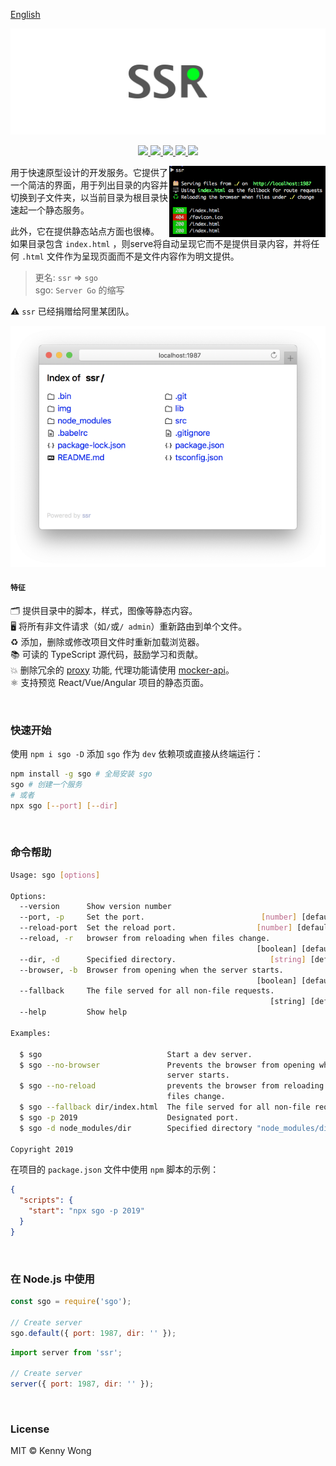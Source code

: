 [English](README.md)

<p align="center">
  <a href="https://github.com/jaywcjlove/ssr">
    <img src="./img/logo.svg?sanitize=true">
  </a>
</p>

<p align="center">
  <a href="https://github.com/jaywcjlove/ssr/issues">
    <img src="https://img.shields.io/github/issues/jaywcjlove/ssr.svg">
  </a>
  <a href="https://github.com/jaywcjlove/ssr/network">
    <img src="https://img.shields.io/github/forks/jaywcjlove/ssr.svg">
  </a>
  <a href="https://github.com/jaywcjlove/ssr/stargazers">
    <img src="https://img.shields.io/github/stars/jaywcjlove/ssr.svg">
  </a>
  <a href="https://github.com/jaywcjlove/ssr/releases">
    <img src="https://img.shields.io/github/release/jaywcjlove/ssr.svg">
  </a>
  <a href="https://www.npmjs.com/package/ssr">
    <img src="https://img.shields.io/npm/v/ssr.svg">
  </a>
</p>

<img align="right" width="250" src="./img/ssr.png">

用于快速原型设计的开发服务。它提供了一个简洁的界面，用于列出目录的内容并切换到子文件夹，以当前目录为根目录快速起一个静态服务。

此外，它在提供静态站点方面也很棒。 如果目录包含 `index.html` ，则serve将自动呈现它而不是提供目录内容，并将任何 `.html` 文件作为呈现页面而不是文件内容作为明文提供。


> 更名: `ssr` => `sgo`  
> sgo: `Server Go` 的缩写  

⚠️ `ssr` 已经捐赠给阿里某团队。

<img src="./img/ssr-safari.png">

#### `特征`

🗂 提供目录中的脚本，样式，图像等静态内容。   
🖥 将所有非文件请求（如`/`或`/ admin`）重新路由到单个文件。   
♻️ 添加，删除或修改项目文件时重新加载浏览器。  
📚 可读的 TypeScript 源代码，鼓励学习和贡献。  
💥 删除冗余的 [proxy](https://github.com/jaywcjlove/mocker-api) 功能, 代理功能请使用 [mocker-api](https://github.com/jaywcjlove/mocker-api)。  
⚛️ 支持预览 React/Vue/Angular 项目的静态页面。

<br />

### 快速开始

使用 `npm i sgo -D` 添加 `sgo` 作为 `dev` 依赖项或直接从终端运行：

```bash
npm install -g sgo # 全局安装 sgo
sgo # 创建一个服务
# 或者
npx sgo [--port] [--dir]
```

<br />

### 命令帮助

```bash
Usage: sgo [options]

Options:
  --version      Show version number                                   [boolean]
  --port, -p     Set the port.                          [number] [default: 1987]
  --reload-port  Set the reload port.                  [number] [default: 19872]
  --reload, -r   browser from reloading when files change.
                                                       [boolean] [default: true]
  --dir, -d      Specified directory.                     [string] [default: ""]
  --browser, -b  Browser from opening when the server starts.
                                                       [boolean] [default: true]
  --fallback     The file served for all non-file requests.
                                                          [string] [default: ""]
  --help         Show help                                             [boolean]

Examples:

  $ sgo                            Start a dev server.
  $ sgo --no-browser               Prevents the browser from opening when the
                                   server starts.
  $ sgo --no-reload                prevents the browser from reloading when
                                   files change.
  $ sgo --fallback dir/index.html  The file served for all non-file requests..
  $ sgo -p 2019                    Designated port.
  $ sgo -d node_modules/dir        Specified directory "node_modules/dir".

Copyright 2019
```

在项目的 `package.json` 文件中使用 `npm` 脚本的示例：

```json
{
  "scripts": {
    "start": "npx sgo -p 2019"
  }
}
```

<br />

### 在 Node.js 中使用

```js
const sgo = require('sgo');

// Create server
sgo.default({ port: 1987, dir: '' });
```

```js
import server from 'ssr';

// Create server
server({ port: 1987, dir: '' });
```

<br />

### License

MIT © Kenny Wong